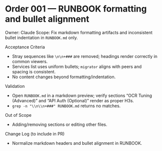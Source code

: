 # Order 001 — RUNBOOK formatting and bullet alignment

Owner: Claude
Scope: Fix markdown formatting artifacts and inconsistent bullet indentation in `RUNBOOK.md` only.

Acceptance Criteria
- Stray sequences like `\n\n+###` are removed; headings render correctly in common viewers.
- Services list uses uniform bullets; `migrator` aligns with peers and spacing is consistent.
- No content changes beyond formatting/indentation.

Validation
- Open `RUNBOOK.md` in a markdown preview; verify sections “OCR Tuning (Advanced)” and “API Auth (Optional)” render as proper H3s.
- `grep -n "\\n\\n+###" RUNBOOK.md` returns no matches.

Out of Scope
- Adding/removing sections or editing other files.

Change Log (to include in PR)
- Normalize markdown headers and bullet alignment in RUNBOOK.
